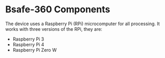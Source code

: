 # Bsafe-360 Components

The device uses a Raspberry Pi (RPi) microcomputer for all processing. It works with three versions of the RPi, they are:
- Raspberry Pi 3 
- Raspberry Pi 4
- Raspberry Pi Zero W